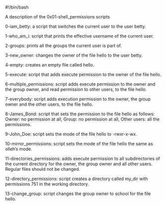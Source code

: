 #!/bin/bash

A description of the 0x01-shell_permissions scripts

0-iam_betty: a script that switches the current user to the user betty.

1-who_am_i: script that prints the effective username of the current user.

2-groups: prints all the groups the current user is part of.

3-new_owner: changes the owner of the file hello to the user betty.

4-empty: creates an empty file called hello.

5-execute: script that adds execute permission to the owner of the file hello.

6-multiple_permissions: script adds execute permission to the owner and the group owner, and read permission to other users, to the file hello.

7-everybody: script adds execution permission to the owner, the group owner and the other users, to the file hello.

8-James_Bond: script that sets the permission to the file hello as follows: Owner: no permission at all, Group: no permission at all, Other users: all the permissions.

9-John_Doe: script sets the mode of the file hello to -rwxr-x-wx.

10-mirror_permissions: script sets the mode of the file hello the same as olleh’s mode.

11-directories_permissions: adds execute permission to all subdirectories of the current directory for the owner, the group owner and all other users. Regular files should not be changed.

12-directory_permissions: script creates a directory called my_dir with permissions 751 in the working directory.

13-change_group: script changes the group owner to school for the file hello.

